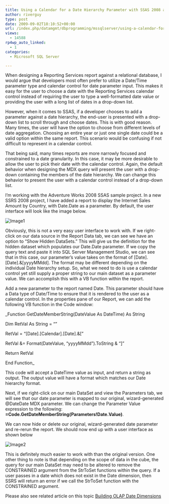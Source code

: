 ```yaml
---
title: Using a Calendar for a Date Hierarchy Parameter with SSAS 2008 and SSRS 2008
author: riverguy
type: post
date: 2009-09-02T18:10:52+00:00
url: /index.php/datamgmt/dbprogramming/mssqlserver/using-a-calendar-for-a-date-hierarchy-pa-2010/
views:
  - 14588
rp4wp_auto_linked:
  - 1
categories:
  - Microsoft SQL Server

---
```

When designing a Reporting Services report against a relational database, I would argue that developers most often prefer to utilize a Date/Time parameter type and calendar control for date parameter input. This makes it easy for the user to choose a date with the Reporting Services calendar control instead of requiring the user to type a well-formatted date value or providing the user with a long list of dates in a drop-down list.

However, when it comes to SSAS, if a developer chooses to add a parameter against a date hierarchy, the end-user is presented with a drop-down list to scroll through and choose dates. This is with good reason. Many times, the user will have the option to choose from different levels of date aggregation. Choosing an entire year or just one single date could be a valid option within the same report. This scenario would be confusing if not difficult to represent in a calendar control.

That being said, many times reports are more narrowly focused and constrained to a date granularity. In this case, it may be more desirable to allow the user to pick their date with the calendar control. Again, the default behavior when designing the MDX query will present the user with a drop-down containing the members of the date hierarchy. We can change this behavior to present the user with a calendar control instead of a drop-down list.

I&#8217;m working with the Adventure Works 2008 SSAS sample project. In a new SSRS 2008 project, I have added a report to display the Internet Sales Amount by Country, with Date.Date as a parameter. By default, the user interface will look like the image below.

![Image1][1]

Obviously, this is not a very easy user interface to work with. If we right-click on our data source in the Report Data tab, we can see we have an option to &#8220;Show Hidden DataSets.&#8221; This will give us the definition for the hidden dataset which populates our Date.Date parameter. If we copy the query text and paste it into SQL Server Management Studio, we can see that in this case, our parameter&#8217;s value takes on the format of [Date].[Date].&[yyyyMMdd]. The format may be different depending on the individual Date hierarchy setup. So, what we need to do is use a calendar control yet still supply a proper string to our main dataset as a parameter value. We can accomplish this with a VB function within the report.

Add a new parameter to the report named Date. This parameter should have a Data type of Date/Time to ensure that it is rendered to the user as a calendar control. In the properties pane of our Report, we can add the following VB function in the Code window:

_Function GetDateMemberString(DateValue As DateTime) As String
       
Dim RetVal As String = &#8220;&#8221;
       
RetVal = &#8220;[Date].[Calendar].[Date].&[&#8221;
       
RetVal &= Format(DateValue, &#8220;yyyyMMdd&#8221;).ToString & &#8220;]&#8221;
       
Return RetVal
  
End Function_

This code will accept a DateTime value as input, and return a string as output. The output value will have a format which matches our Date hierarchy format.

Next, if we right-click on our main DataSet and view the Parameters tab, we will see that our date parameter is mapped to our original, wizard-generated @DateDate MDX parameter. We can change the Parameter Value expression to the following: **=Code.GetDateMemberString(Parameters!Date.Value)**. 

We can now hide or delete our original, wizard-generated date parameter and re-rerun the report. We should now end up with a user interface as shown below

![Image2][2]

This is definitely much easier to work with than the original version. One other thing to note is that depending on the scope of data in the cube, the query for our main DataSet may need to be altered to remove the CONSTRAINED argument from the StrToSet functions within the query. If a user passes in a date which does not exist in the Date dimension, then SSRS will return an error if we call the StrToSet function with the CONSTRAINED argument.

Please also see related article on this topic [Building OLAP Date Dimensions][3]

 [1]: http://img215.imageshack.us/img215/7002/image1z.jpg "Image1"
 [2]: http://img30.imageshack.us/img30/3941/image2qnd.jpg "Image2"
 [3]: http://www.setfocus.com/TechnicalArticles/Articles/BuildingOLAPDateDimensions.aspx